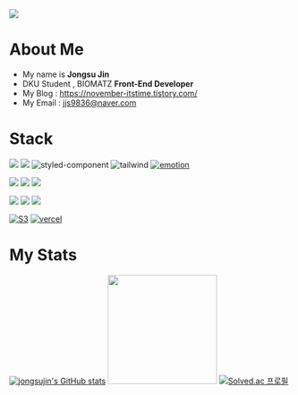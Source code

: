 <img src="https://capsule-render.vercel.app/api?type=waving&color=87CEFA&height=150&section=header" />

# About Me
 - My name is <b>Jongsu Jin</b>
 - DKU Student , BIOMATZ <b>Front-End Developer</b>
 - My Blog : https://november-itstime.tistory.com/
 - My Email : jjs9836@naver.com
# Stack
  <img src="https://img.shields.io/badge/html5-E34F26?style=for-the-badge&logo=html5&logoColor=white"> <img src="https://img.shields.io/badge/css-1572B6?style=for-the-badge&logo=css3&logoColor=white"> <img src="https://img.shields.io/badge/styled%20components-DB7093?style=for-the-badge&logo=styled-components&logoColor=white" alt="styled-component" /> <img src="https://img.shields.io/badge/Tailwind%20CSS-06B6D4?style=for-the-badge&logo=Tailwind%20CSS&logoColor=white" alt="tailwind" /> [![emotion](https://img.shields.io/badge/Emotion-D36AC2?style=for-the-badge&logo=npm&logoColor=white)](https://emotion.sh/docs/introduction)
  
  <img src="https://img.shields.io/badge/javascript-F7DF1E?style=for-the-badge&logo=javascript&logoColor=black">  <img src="https://img.shields.io/badge/typescript-3178C6?style=for-the-badge&logo=typescript&logoColor=white"> <img src="https://img.shields.io/badge/Python-3776AB?style=for-the-badge&logo=Python&logoColor=white">
  
   <img src="https://img.shields.io/badge/react-61DAFB?style=for-the-badge&logo=react&logoColor=black"> <img src="https://img.shields.io/badge/nextjs-000000?style=for-the-badge&logo=next.js&logoColor=white"> <img src="https://img.shields.io/badge/firebase-FFCA28?style=for-the-badge&logo=firebase&logoColor=white">

  [![S3](https://img.shields.io/badge/S3-569a31?style=for-the-badge&logo=amazon%20s3&logoColor=white)](https://aws.amazon.com/ko/pm/serv-s3/?gclid=CjwKCAiApuCrBhAuEiwA8VJ6Jl02QmBhMOFD1aPum50h2U6AtblUAuKmCxlEnftTJtvYUDMJnm4LYxoCu4kQAvD_BwE&trk=919c3162-c8f1-4d4c-baec-33fb3fcc1988&sc_channel=ps&ef_id=CjwKCAiApuCrBhAuEiwA8VJ6Jl02QmBhMOFD1aPum50h2U6AtblUAuKmCxlEnftTJtvYUDMJnm4LYxoCu4kQAvD_BwE:G:s&s_kwcid=AL!4422!3!536452699328!e!!g!!s3!11547526035!116491964390) [![vercel](https://img.shields.io/badge/Vercel-000000?style=for-the-badge&logo=vercel&logoColor=white)](https://vercel.com/)

# My Stats
[![jongsujin's GitHub stats](https://github-readme-stats.vercel.app/api?username=jongsujin)](https://github.com/jongsujin/github-readme-stats)
<a href="https://github.com/imysh578"><img  style="height:195px" src="https://github-readme-stats.vercel.app/api/top-langs/?username=imysh578&layout=compact&theme=nord" /></a> 
[![Solved.ac
프로필](http://mazassumnida.wtf/api/generate_badge?boj=jjs9836)](https://solved.ac/jjs9836)
